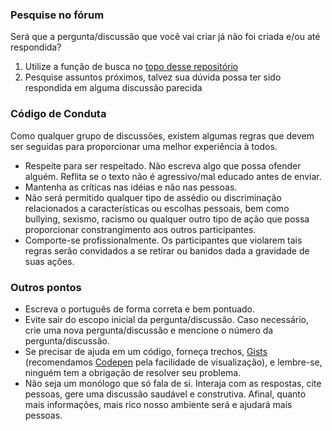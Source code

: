 ### Pesquise no fórum
Será que a pergunta/discussão que você vai criar já não foi criada e/ou até respondida?

1. Utilize a função de busca no [topo desse repositório](https://github.com/frontendbr/forum/discussions)
2. Pesquise assuntos próximos, talvez sua dúvida possa ter sido respondida em alguma discussão parecida

### Código de Conduta
Como qualquer grupo de discussões, existem algumas regras que devem ser seguidas para proporcionar uma melhor experiência à todos.

* Respeite para ser respeitado. Não escreva algo que possa ofender alguém. Reflita se o texto não é agressivo/mal educado antes de enviar.
* Mantenha as críticas nas idéias e não nas pessoas.
* Não será permitido qualquer tipo de assédio ou discriminação relacionados a características ou escolhas pessoais, bem como bullying, sexismo, racismo ou qualquer outro tipo de ação que possa proporcionar constrangimento aos outros participantes.
* Comporte-se profissionalmente. Os participantes que violarem tais regras serão convidados a se retirar ou banidos dada a gravidade de suas ações.

### Outros pontos
* Escreva o português de forma correta e bem pontuado.
* Evite sair do escopo inicial da pergunta/discussão. Caso necessário, crie uma nova pergunta/discussão e mencione o número da pergunta/discussão.
* Se precisar de ajuda em um código, forneça trechos, [Gists](https://gist.github.com/) (recomendamos [Codepen](https://codepen.io/) pela facilidade de visualização), e lembre-se, ninguém tem a obrigação de resolver seu problema.
* Não seja um monólogo que só fala de si. Interaja com as respostas, cite pessoas, gere uma discussão saudável e construtiva. Afinal, quanto mais informações, mais rico nosso ambiente será e ajudará mais pessoas.
